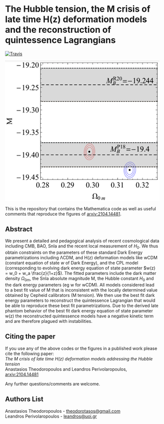 # The Hubble tension, the M crisis of late time H(z) deformation models and the reconstruction of quintessence Lagrangians

[![Travis](https://img.shields.io/badge/language-Mathematica-green.svg)]()

<p align="center">
<img src="preview.png" width="700" title="preview" />
</p>

This is the repository that contains the Mathematica code as well as useful comments that reproduce the figures of [arxiv:2104.14481](https://arxiv.org/abs/2104.14481).

## Abstract
We present a detailed and pedagogical analysis of recent cosmological  data including CMB, BAO,  SnIa and the recent local measurement of $H_0$. We thus obtain constraints on the parameters of these standard Dark Energy parametrizations
including ΛCDM, and H(z) deformation models like wCDM (constant equation of state $w$ of  Dark Energy), and the CPL model (corresponding to evolving dark energy equation of state parameter $w(z) = w_0 + w_a \frac{z}{1+z}$). The fitted parameters include the dark matter density $\Omega_{0m}$, the SnIa absolute magnitude M, the Hubble constant $H_0$  and the dark energy parameters (eg w for wCDM). All models considered  lead to a best fit value of M that is inconsistent with the locally determined value obtained by Cepheid calibrators (M tension). We then use the best fit dark energy parameters to reconstruct the quintessence Lagrangian that would be able to reproduce these best fit parametrizations. Due to the derived late phantom behavior of the best fit dark energy equation of state parameter w(z) the reconstructed quintessence models have a negative kinetic term and are therefore plagued with instabilities. 

## Citing the paper 
If you use any of the above codes or the figures in a published work please cite the following paper:
<br>*The M crisis of late time H(z) deformation models addressing the Hubble tension*
<br>Anastasios Theodoropoulos and Leandros Perivolaropoulos, [arxiv:2104.14481](https://arxiv.org/abs/2104.14481)

Any further questions/comments are welcome.


## Authors List
Anastasios Theodoropoulos - <theodorotasos@gmail.com>
<br>Leandros Perivolaropoulos - <leandros@uoi.gr>

